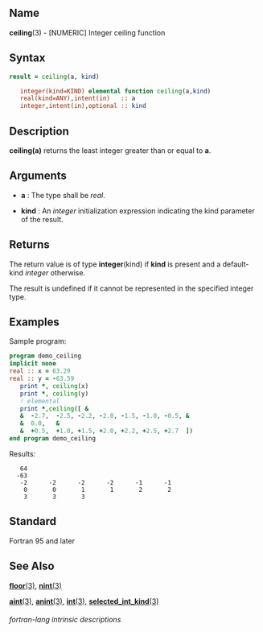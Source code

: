 ## __Name__

__ceiling__(3) - \[NUMERIC\] Integer ceiling function


## __Syntax__
```fortran
result = ceiling(a, kind)

   integer(kind=KIND) elemental function ceiling(a,kind) 
   real(kind=ANY),intent(in)   :: a
   integer,intent(in),optional :: kind
```
## __Description__

__ceiling(a)__ returns the least integer greater than or equal to __a__.

## __Arguments__

  - __a__
    : The type shall be _real_.

  - __kind__
    : An _integer_ initialization expression indicating the kind
    parameter of the result.

## __Returns__

The return value is of type __integer__(kind) if __kind__ is present and a
default-kind _integer_ otherwise.

The result is undefined if it cannot be represented in the specified
integer type.

## __Examples__

Sample program:

```fortran
program demo_ceiling
implicit none
real :: x = 63.29
real :: y = -63.59
   print *, ceiling(x) 
   print *, ceiling(y) 
   ! elemental
   print *,ceiling([ &
   &  -2.7,  -2.5, -2.2, -2.0, -1.5, -1.0, -0.5, &
   &  0.0,   &
   &  +0.5,  +1.0, +1.5, +2.0, +2.2, +2.5, +2.7  ])
end program demo_ceiling
```
  Results:
```text
   64
  -63
   -2      -2      -2      -2      -1      -1
    0       0       1       1       2       2
    3       3       3
```
## __Standard__

Fortran 95 and later

## __See Also__

[__floor__(3)](FLOOR),
[__nint__(3)](NINT)


[__aint__(3)](AINT),
[__anint__(3)](ANINT),
[__int__(3)](INT),
[__selected_int_kind__(3)](SELECTED_INT_KIND)

###### fortran-lang intrinsic descriptions
